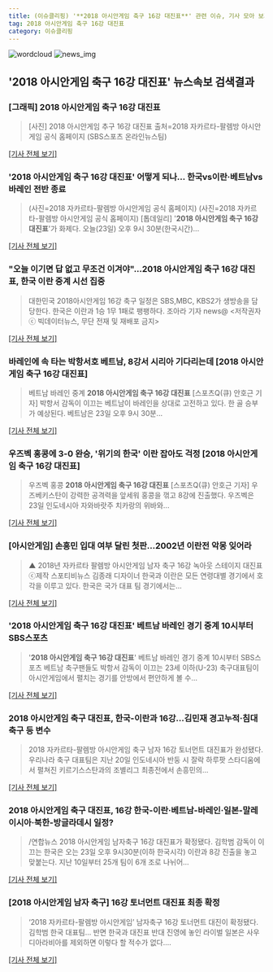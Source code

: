 ```yaml
---
title: (이슈클리핑) '**2018 아시안게임 축구 16강 대진표**' 관련 이슈, 기사 모아 보기
tag: 2018 아시안게임 축구 16강 대진표
category: 이슈클리핑
---
```

![wordcloud](https://s3.ap-northeast-2.amazonaws.com/lyrics101-wordcloud/2018-08-23-1535035376.png)
![news_img](https://user-images.githubusercontent.com/42597476/44507050-1206f400-a6e4-11e8-8d98-7ffbfebb353f.png)
## **'**2018 아시안게임 축구 16강 대진표**'** 뉴스속보 검색결과
### [그래픽] **2018 아시안게임 축구 16강 대진표**

>[사진] 2018 아시안게임 추구 16강 대진표 출처=2018 자카르타-팔렘방 아시안게임 공식 홈페이지 (SBS스포츠 온라인뉴스팀)    

[[기사 전체 보기]](https://programs.sbs.co.kr/sports/ag2018/article/56053/S10009184994)

### '**2018 아시안게임 축구 16강 대진표**' 어떻게 되나… 한국vs이란·베트남vs바레인 전반 종료

>(사진=2018 자카르타-팔렘방 아시안게임 공식 홈페이지) (사진=2018 자카르타-팔렘방 아시안게임 공식 홈페이지) [톱데일리] '**2018 아시안게임 축구 16강 대진표**'가 화제다. 오늘(23일) 오후 9시 30분(한국시간)...

[[기사 전체 보기]](http://www.topdaily.kr/news/articleView.html?idxno=54895)

### "오늘 이기면 답 없고 무조건 이겨야"...**2018 아시안게임 축구 16강 대진표**, 한국 이란 중계 시선 집중

>대한민국 2018아시안게임 16강 축구 일정은 SBS,MBC, KBS2가 생방송을 담당한다. 한국은 이란과 1승 1무 1패로 팽팽하다. 조아라 기자 news@ <저작권자 ⓒ 빅데이터뉴스, 무단 전재 및 재배포 금지>

[[기사 전체 보기]](http://www.thebigdata.co.kr/view.php?ud=201808232140253891c2f6b121bc_23)

### 바레인에 속 타는 박항서호 베트남, 8강서 시리아 기다리는데 [**2018 아시안게임 축구 16강 대진표**]

>베트남 바레인 중계 **2018 아시안게임 축구 16강 대진표** [스포츠Q(큐) 안호근 기자] 박항서 감독이 이끄는 베트남이 바레인을 상대로 고전하고 있다.  한 골 승부가 예상된다. 베트남은 23일 오후 9시 30분...

[[기사 전체 보기]](http://www.sportsq.co.kr/news/articleView.html?idxno=299843)

### 우즈벡 홍콩에 3-0 완승, '위기의 한국' 이란 잡아도 걱정 [**2018 아시안게임 축구 16강 대진표**]

>우즈벡 홍콩 **2018 아시안게임 축구 16강 대진표** [스포츠Q(큐) 안호근 기자] 우즈베키스탄이 강력한 공격력을 앞세워 홍콩을 꺾고 8강에 진출했다. 우즈벡은 23일 인도네시아 자와바랏주 치카랑의 위바와...

[[기사 전체 보기]](http://www.sportsq.co.kr/news/articleView.html?idxno=299836)

### [아시안게임] 손흥민 입대 여부 달린 첫판…2002년 이란전 악몽 잊어라

>▲ 2018년 자카르타 팔렘방 아시안게임 남자 축구 16강 녹아웃 스테이지 대진표 ⓒ제작 스포티비뉴스 김종래 디자이너 한국과 이란은 모든 연령대별 경기에서 호각을 이루고 있다. 한국은 국가 대표 팀 경기에서는...

[[기사 전체 보기]](http://www.spotvnews.co.kr/?mod=news&act=articleView&idxno=232655)

### '**2018 아시안게임 축구 16강 대진표**' 베트남 바레인 경기 중계 10시부터 SBS스포츠

>'**2018 아시안게임 축구 16강 대진표**' 베트남 바레인 경기 중계 10시부터 SBS스포츠 베트남 축구팬들도 박항서 감독이 이끄는 23세 이하(U-23) 축구대표팀이 아시안게임에서 펼치는 경기를 안방에서 편안하게 볼 수...

[[기사 전체 보기]](http://news20.busan.com/controller/newsController.jsp?newsId=20180823000411)

### 2018 아시안게임 축구 대진표, 한국-이란과 16강...김민재 경고누적·침대축구 등 변수

>2018 자카르타-팔렘방 아시안게임 축구 남자 16강 토너먼트 대진표가 완성됐다. 우리나라 축구 대표팀은 지난 20일 인도네시아 반둥 시 잘락 하루팟 스타디움에서 펼쳐진 키르기스스탄과의 조별리그 최종전에서 손흥민의...

[[기사 전체 보기]](http://www.kookje.co.kr/news2011/asp/newsbody.asp?code=0600&key=20180822.99099009591)

### 2018 아시안게임 축구 대진표, 16강 한국-이란·베트남-바레인·일본-말레이시아·북한-방글라데시 일정?

>/연합뉴스  2018 아시안게임 남자축구 16강 대진표가 확정됐다.   김학범 감독이 이끄는 한국은 오는 23일 오후 9시30분(이하 한국시각) 이란과 8강 진출을 놓고 맞붙는다. 지난 10일부터 25개 팀이 6개 조로 나뉘어...

[[기사 전체 보기]](http://www.kyeongin.com/main/view.php?key=20180821000840216)

### [2018 아시안게임 남자 축구] 16강 토너먼트 대진표 최종 확정

>‘2018 자카르타-팔렘방 아시안게임’ 남자축구 16강 토너먼트 대진이 확정됐다. 김학범 한국 대표팀... 반면 한국과 대진표 반대 진영에 놓인 라이벌 일본은 사우디아라비아를 제외하면 이렇다 할 적수가 없다....

[[기사 전체 보기]](http://news.mtn.co.kr/newscenter/news_viewer.mtn?gidx=2018082117514497850)


